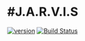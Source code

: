 #J.A.R.V.I.S
===
[![version](https://img.shields.io/badge/version-1.0.1-brightgreen.svg)](https://github.com/designerror/webdav-client-cpp/releases/tag/v0.0.1)
[![Build Status](https://travis-ci.org/vladpereskokov/Jarvis.svg?branch=voice)](https://travis-ci.org/vladpereskokov/Jarvis)
